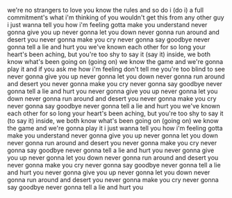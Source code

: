 we're no strangers to love
you know the rules and so do i (do i)
a full commitment's what i'm thinking of
you wouldn't get this from any other guy
i just wanna tell you how i'm feeling
gotta make you understand
never gonna give you up
never gonna let you down
never gonna run around and desert you
never gonna make you cry
never gonna say goodbye
never gonna tell a lie and hurt you
we've known each other for so long
your heart's been aching, but you're too shy to say it (say it)
inside, we both know what's been going on (going on)
we know the game and we're gonna play it
and if you ask me how i'm feeling
don't tell me you're too blind to see
never gonna give you up
never gonna let you down
never gonna run around and desert you
never gonna make you cry
never gonna say goodbye
never gonna tell a lie and hurt you
never gonna give you up
never gonna let you down
never gonna run around and desert you
never gonna make you cry
never gonna say goodbye
never gonna tell a lie and hurt you
we've known each other for so long
your heart's been aching, but you're too shy to say it (to say it)
inside, we both know what's been going on (going on)
we know the game and we're gonna play it
i just wanna tell you how i'm feeling
gotta make you understand
never gonna give you up
never gonna let you down
never gonna run around and desert you
never gonna make you cry
never gonna say goodbye
never gonna tell a lie and hurt you
never gonna give you up
never gonna let you down
never gonna run around and desert you
never gonna make you cry
never gonna say goodbye
never gonna tell a lie and hurt you
never gonna give you up
never gonna let you down
never gonna run around and desert you
never gonna make you cry
never gonna say goodbye
never gonna tell a lie and hurt you
